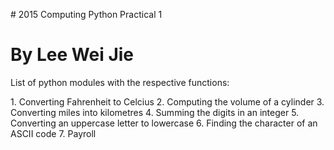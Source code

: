  # 2015 Computing Python Practical 1#  B y   L e e   W e i   J i e  L i s t   o f   p y t h o n   m o d u l e s   w i t h   t h e   r e s p e c t i v e   f u n c t i o n s :  1.   C o n v e r t i n g   F a h r e n h e i t   t o   C e l c i u s  2.  C o m p u t i n g   t h e   v o l u m e   o f   a   c y l i n d e r  3.  C o n v e r t i n g   m i l e s   i n t o   k i l o m e t r e s  4.  S u m m i n g   t h e   d i g i t s   i n   a n   i n t e g e r  5.  C o n v e r t i n g   a n   u p p e r c a s e   l e t t e r   t o   l o w e r c a s e  6.  F i n d i n g   t h e   c h a r a c t e r   o f   a n   A S C I I   c o d e  7.  P a y r o l l 